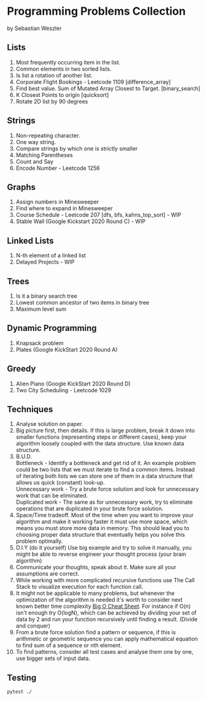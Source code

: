 # Programming Problems Collection
by Sebastian Weszler

## Lists
1. Most frequently occurring item in the list.
2. Common elements in two sorted lists.
3. Is list a rotation of another list.
4. Corporate Flight Bookings - Leetcode 1109 [difference_array]
5. Find best value. Sum of Mutated Array Closest to Target. [binary_search]
6. K Closest Points to origin [quicksort]
7. Rotate 2D list by 90 degrees

## Strings
1. Non-repeating character.
2. One way string.
3. Compare strings by which one is strictly smaller
4. Matching Parentheses
5. Count and Say
6. Encode Number - Leetcode 1256

## Graphs
1. Assign numbers in Minesweeper
2. Find where to expand in Minesweeper
3. Course Schedule - Leetcode 207 [dfs, bfs, kahns_top_sort] - WIP
4. Stable Wall (Google Kickstart 2020 Round C) - WIP

## Linked Lists
1. N-th element of a linked list
2. Delayed Projects - WIP

## Trees
1. Is it a binary search tree
2. Lowest common ancestor of two items in binary tree
3. Maximum level sum

## Dynamic Programming
1. Knapsack problem  
2. Plates (Google KickStart 2020 Round A)  

## Greedy
1. Alien Piano (Google KickStart 2020 Round D)
2. Two City Scheduling - Leetcode 1029

## Techniques
1. Analyse solution on paper.
2. Big picture first, then details. If this is large problem, break it down into smaller functions (representing steps or different cases), keep your algorithm loosely coupled with the data structure. Use known data structure.
3. B.U.D.  
Bottleneck - Identify a bottleneck and get rid of it. An example problem could be two lists that we must iterate to find a common items.
Instead of iterating both lists we can store one of them in a data structure that allows us quick (constant) look-up.  
Unnecessary work - Try a brute force solution and look for unnecessary work that can be eliminated.   
Duplicated work - The same as for unnecessary work, try to eliminate operations that are duplicated in your brute force solution.
4. Space/Time tradeoff. Most of the time when you want to improve your algorithm and make it working faster it must use more space, which means you must store more data in memory. This should lead you to choosing proper data structure that eventually helps you solve this problem optimally.
5. D.I.Y (do it yourself) Use big example and try to solve it manually, you might be able to reverse engineer your thought process (your brain algorithm)
6. Communicate your thoughts, speak about it. Make sure all your assumptions are correct.
7. While working with more complicated recursive functions use The Call Stack to visualize execution for each function call.
8. It might not be applicable to many problems, but whenever the optimization of the algorithm is needed it's worth to consider next known better time complexity [Big O Cheat Sheet](https://www.bigocheatsheet.com/). For instance if O(n) isn't enough try O(logN), which can be achieved by dividing your set of data by 2 and run your function recursively until finding a result. (Divide and conquer)
9. From a brute force solution find a pattern or sequence, if this is arithmetic or geometric sequence you can apply mathematical equation to find sum of a sequence or nth element.
10. To find patterns, consider all test cases and analyse them one by one, use bigger sets of input data.


## Testing

```
pytest ./
```
